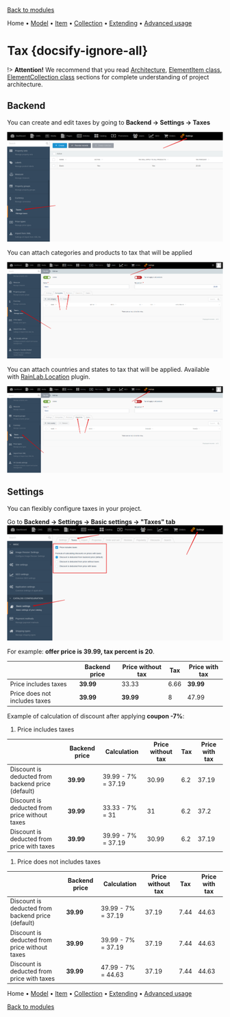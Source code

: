 [Back to modules](modules/home.md)

Home
• [Model](modules/tax/model/model.md)
• [Item](modules/tax/item/item.md)
• [Collection](modules/tax/collection/collection.md)
• [Extending](modules/tax/extending/extending.md)
• [Advanced usage](modules/tax/advanced-usage/home.md)

# Tax {docsify-ignore-all}

!> **Attention!**  We recommend that you read [Architecture](architecture/architecture), [ElementItem class](architecture/item-class/item-class.md),
[ElementCollection class](architecture/collection-class/collection-class.md) sections for complete understanding of  project architecture.

## Backend

You can create and edit taxes by going to **Backend -> Settings -> Taxes**

![](./../../assets/images/backend-tax-1.png)

You can attach categories and products to tax that will be applied

![](./../../assets/images/backend-tax-2.png)

You can attach countries and states to tax that will be applied. Available with [RainLab.Location](https://octobercms.com/plugin/rainlab-location) plugin.

![](./../../assets/images/backend-tax-3.png)

## Settings

You can flexibly configure taxes in your project.

Go to **Backend -> Settings -> Basic settings -> "Taxes" tab**
![](./../../assets/images/backend-settings-8.png)

For example: **offer price is 39.99, tax percent is 20**.

||Backend price|Price without tax|Tax|Price with tax|
|---|---|---|---|---|
|Price includes taxes|**39.99**|33.33|6.66|**39.99**|
|Price does not includes taxes|**39.99**|**39.99**|8|47.99|

Example of calculation of discount after applying **coupon -7%**:

1. Price includes taxes

||Backend price|Calculation|Price without tax|Tax|Price with tax|
|---|---|---|---|---|---|
|Discount is deducted from backend price (default)|**39.99**|39.99 - 7% = 37.19|30.99|6.2|37.19|
|Discount is deducted from price without taxes|**39.99**|33.33 - 7% = 31|31|6.2|37.2|
|Discount is deducted from price with taxes|**39.99**|39.99 - 7% = 37.19|30.99|6.2|37.19|

1. Price does not includes taxes

||Backend price|Calculation|Price without tax|Tax|Price with tax|
|---|---|---|---|---|---|
|Discount is deducted from backend price (default)|**39.99**|39.99 - 7% = 37.19|37.19|7.44|44.63|
|Discount is deducted from price without taxes|**39.99**|39.99 - 7% = 37.19|37.19|7.44|44.63|
|Discount is deducted from price with taxes|**39.99**|47.99 - 7% = 44.63|37.19|7.44|44.63|

Home
• [Model](modules/tax/model/model.md)
• [Item](modules/tax/item/item.md)
• [Collection](modules/tax/collection/collection.md)
• [Extending](modules/tax/extending/extending.md)
• [Advanced usage](modules/tax/advanced-usage/home.md)

[Back to modules](modules/home.md)